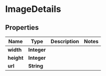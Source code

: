 

# ImageDetails


## Properties

| Name | Type | Description | Notes |
|------------ | ------------- | ------------- | -------------|
|**width** | **Integer** |  |  |
|**height** | **Integer** |  |  |
|**url** | **String** |  |  |



